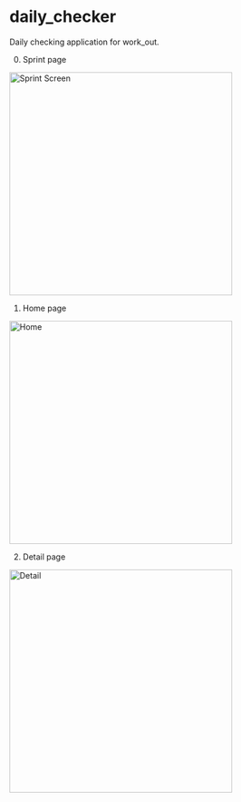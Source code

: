 # daily_checker

Daily checking application for work_out.

0. Sprint page
<img width="393" alt="Sprint Screen" src="https://github.com/user-attachments/assets/847dce0a-5a93-4e45-a25b-1a3a5ad841a4">

1. Home page
<img width="393" alt="Home" src="https://github.com/user-attachments/assets/233c0901-e6cb-4036-91ab-a65a2585812f">

2. Detail page
<img width="393" alt="Detail" src="https://github.com/user-attachments/assets/c4b0e3e6-4a2f-4f79-8802-43a03075d8ce">
